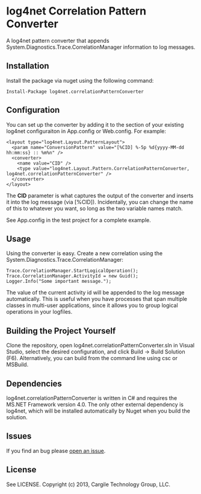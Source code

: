 log4net Correlation Pattern Converter
=====================================

A log4net pattern converter that appends System.Diagnostics.Trace.CorrelationManager information to log messages.

## Installation
Install the package via nuget using the following command:
```
Install-Package log4net.correlationPatternConverter
```

## Configuration
You can set up the converter by adding it to the <layout> section of your existing log4net configuraiton in App.config or Web.config. 
For example:
```
<layout type="log4net.Layout.PatternLayout">
  <param name="ConversionPattern" value="[%CID] %-5p %d{yyyy-MM-dd hh:mm:ss} :: %m%n" />
  <converter>
    <name value="CID" />
    <type value="log4net.Layout.Pattern.CorrelationPatternConverter, log4net.correlationPatternConverter" />
  </converter>
</layout>
```

The **CID** parameter is what captures the output of the converter and inserts it into the log message (via [%CID]). Incidentally, you 
can change the name of this to whatever you want, so long as the two variable names match.

See App.config in the test project for a complete example.

## Usage 
Using the converter is easy. Create a new correlation using the System.Diagnostics.Trace.CorrelationManager:
```
Trace.CorrelationManager.StartLogicalOperation();
Trace.CorrelationManager.ActivityId = new Guid();
Logger.Info("Some important message.");
```

The value of the current activity id will be appended to the log message automatically. This is useful when you have processes that span 
multiple classes in multi-user applications, since it allows you to group logical operations in your logfiles.

## Building the Project Yourself
Clone the repository, open log4net.correlationPatternConverter.sln in Visual Studio, select the desired configuration, and click Build -> 
Build Solution (F6). Alternatively, you can build from the command line using csc or MSBuild.

## Dependencies
log4net.correlationPatternConverter is written in C# and requires the MS.NET Framework version 4.0. The only other external dependency
is log4net, which will be installed automatically by Nuget when you build the solution.

## Issues
If you find an bug please [open an issue](https://github.com/kcargile/log4net.correlationPatternConverter/issues).

## License
See LICENSE. Copyright (c) 2013, Cargile Technology Group, LLC.
